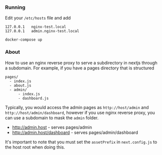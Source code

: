 ### Running

Edit your `/etc/hosts` file and add

```
127.0.0.1	nginx-test.local
127.0.0.1	admin.nginx-test.local
```

```
docker-compose up
```

### About

How to use an nginx reverse proxy to serve a subdirectory in nextjs through a subdomain. For example, if you have a pages directory that is structured

```
pages/
  - index.js
  - about.js
  - admin/
      - index.js
      - dashboard.js
```

Typically, you would access the admin pages as `http://host/admin` and `http://host/admin/dashboard`, however if you use nginx reverse proxy, you can use a subdomain to mask the `admin` folder.

- http://admin.host - serves pages/admin
- http://admin.host/dashboard - serves pages/admin/dashboard

It's important to note that you must set the `assetPrefix` in `next.config.js` to the host root when doing this.
